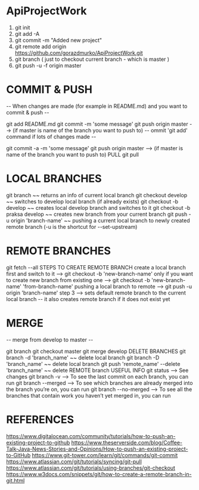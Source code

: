 # ApiProjectWork

1. git init
2. git add -A
3. git commit -m "Added new project"
4. git remote add origin https://github.com/gorazdmurko/ApiProjectWork.git
5. git branch ( just to checkout current branch - which is master )
6. git push -u -f origin master

# COMMIT & PUSH
-- When changes are made (for example in README.md) and you want to commit & push --

git add README.md
git commit -m 'some message'
git push origin master --> (if master is name of the branch you want to push to)
-- ommit 'git add' command if lots of changes made --

git commit -a -m 'some message'
git push origin master --> (if master is name of the branch you want to push to)
PULL
git pull

# LOCAL BRANCHES
git branch ~~ returns an info of current local branch
git checkout develop ~~ switches to develop local branch (if already exists)
git checkout -b develop ~~ creates local develop branch and switches to it
git checkout -b praksa develop ~~ creates new branch from your current branch
git push -u origin 'branch-name' ~~ pushing a current local branch to newly created remote branch (-u is the shortcut for --set-upstream)

# REMOTE BRANCHES
git fetch --all
STEPS TO CREATE REMOTE BRANCH
create a local branch first and switch to it --> git checkout -b 'new-branch-name'
only if you want to create new branch from existing one --> git checkout -b 'new-branch-name' 'from-branch-name'
pushing a local branch to remote --> git push -u origin 'branch-name'
step 3 --> sets default remote branch to the current local branch -- it also creates remote branch if it does not exist yet

# MERGE
-- merge from develop to master --

git branch
git checkout master
git merge develop
DELETE BRANCHES
git branch -d 'branch_name' ~~ delete local branch
git branch -D 'branch_name' ~~ delete local branch
git push 'remote_name' --delete 'branch_name' ~~ delete REMOTE branch
USEFUL INFO
git status --> See changes
git branch -v --> To see the last commit on each branch, you can run
git branch --merged --> To see which branches are already merged into the branch you’re on, you can run
git branch --no-merged --> To see all the branches that contain work you haven’t yet merged in, you can run

# REFERENCES
https://www.digitalocean.com/community/tutorials/how-to-push-an-existing-project-to-github
https://www.theserverside.com/blog/Coffee-Talk-Java-News-Stories-and-Opinions/How-to-push-an-existing-project-to-GitHub
https://www.git-tower.com/learn/git/commands/git-commit
https://www.atlassian.com/git/tutorials/syncing/git-pull
https://www.atlassian.com/git/tutorials/using-branches/git-checkout
https://www.w3docs.com/snippets/git/how-to-create-a-remote-branch-in-git.html
